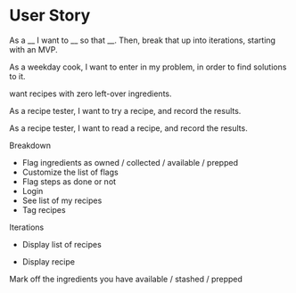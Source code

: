 # User Story

As a __ I want to __ so that __.
Then, break that up into iterations, starting with an MVP.

As a weekday cook,
I want to enter in my problem,
in order to find solutions to it.

want recipes with zero left-over ingredients.

As a recipe tester,
I want to try a recipe,
and record the results.

As a recipe tester,
I want to read a recipe,
and record the results.

Breakdown
- Flag ingredients as owned / collected / available / prepped
- Customize the list of flags
- Flag steps as done or not
- Login
- See list of my recipes
- Tag recipes

Iterations
- Display list of recipes 

- Display recipe

Mark off the ingredients you have available / stashed / prepped


